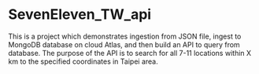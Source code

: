 # SevenEleven_TW_api

This is a project which demonstrates ingestion from JSON file, ingest to MongoDB database on cloud Atlas, and then build an API to query from database.
The purpose of the API is to search for all 7-11 locations within X km to the specified coordinates in Taipei area.

